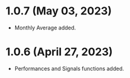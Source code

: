 # 1.0.7 (May 03, 2023)

* Monthly Average added.

# 1.0.6 (April 27, 2023)

* Performances and Signals functions added.